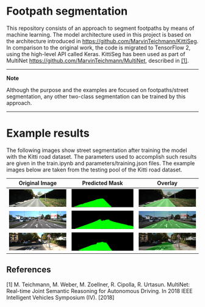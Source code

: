 # Footpath segmentation

This repository consists of an approach to segment footpaths by means of 
machine learning. The model architecture used in this project is based on the
architecture introduced in https://github.com/MarvinTeichmann/KittiSeg.
In comparison to the original work, the code is migrated to TensorFlow 2,
using the high-level API called Keras. KittiSeg has been used as part of
MultiNet https://github.com/MarvinTeichmann/MultiNet, described in [[1]](#1).

---
**Note**

Although the purpose and the examples are focused on footpaths/street 
segmentation, any other two-class segmentation can be trained by this approach.

---

# Example results

The following images show street segmentation after training the model with
the Kitti road dataset. The parameters used to accomplish such results are 
given in the train.ipynb and parameters/training.json files. The example images
below are taken from the testing pool of the Kitti road dataset. 

Original Image             |  Predicted Mask           |  Overlay
:-------------------------:|:-------------------------:|:-------------------------:
![](./data/examples/um_000020.png) | ![](./data/examples/um_000020_pmask.png) | ![](./data/examples/um_000020_overlay.png)
![](./data/examples/umm_000058.png) | ![](./data/examples/umm_000058_pmask.png) | ![](./data/examples/umm_000058_overlay.png)
![](./data/examples/uu_000088.png) | ![](./data/examples/uu_000088_pmask.png) | ![](./data/examples/uu_000088_overlay.png)


## References
<a id="1">[1]</a>
M. Teichmann, M. Weber, M. Zoellner, R. Cipolla, R. Urtasun.
MultiNet: Real-time Joint Semantic Reasoning for Autonomous Driving.
In 2018 IEEE Intelligent Vehicles Symposium (IV).
[2018]